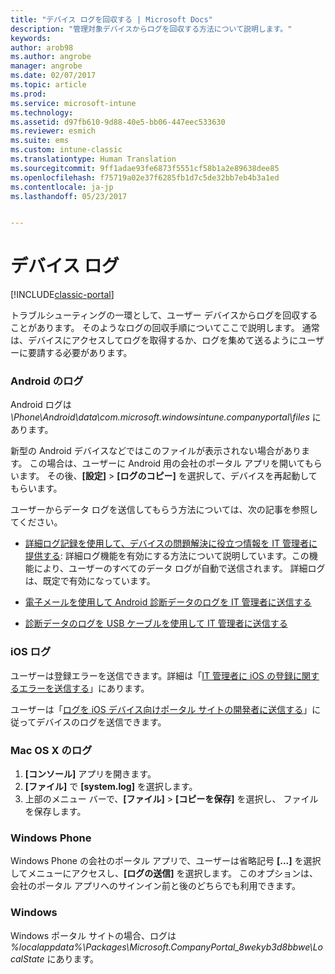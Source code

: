 ```yaml
---
title: "デバイス ログを回収する | Microsoft Docs"
description: "管理対象デバイスからログを回収する方法について説明します。"
keywords: 
author: arob98
ms.author: angrobe
manager: angrobe
ms.date: 02/07/2017
ms.topic: article
ms.prod: 
ms.service: microsoft-intune
ms.technology: 
ms.assetid: d97fb610-9d88-40e5-bb06-447eec533630
ms.reviewer: esmich
ms.suite: ems
ms.custom: intune-classic
ms.translationtype: Human Translation
ms.sourcegitcommit: 9ff1adae93fe6873f5551cf58b1a2e89638dee85
ms.openlocfilehash: f75719a02e37f6285fb1d7c5de32bb7eb4b3a1ed
ms.contentlocale: ja-jp
ms.lasthandoff: 05/23/2017


---
```


# <a name="device-logs"></a>デバイス ログ

[!INCLUDE[classic-portal](../includes/classic-portal.md)]

トラブルシューティングの一環として、ユーザー デバイスからログを回収することがあります。 そのようなログの回収手順についてここで説明します。 通常は、デバイスにアクセスしてログを取得するか、ログを集めて送るようにユーザーに要請する必要があります。

### <a name="android-logs"></a>Android のログ
Android ログは *<Android Device>\Phone\Android\data\com.microsoft.windowsintune.companyportal\files* にあります。

新型の Android デバイスなどではこのファイルが表示されない場合があります。 この場合は、ユーザーに Android 用の会社のポータル アプリを開いてもらいます。 その後、**[設定]** > **[ログのコピー]** を選択して、デバイスを再起動してもらいます。

ユーザーからデータ ログを送信してもらう方法については、次の記事を参照してください。

- [詳細ログ記録を使用して、デバイスの問題解決に役立つ情報を IT 管理者に提供する](/intune-user-help/use-verbose-logging-to-help-your-it-administrator-fix-device-issues-android): 詳細ログ機能を有効にする方法について説明しています。この機能により、ユーザーのすべてのデータ ログが自動で送信されます。 詳細ログは、既定で有効になっています。

- [電子メールを使用して Android 診断データのログを IT 管理者に送信する](/intune-user-help/send-logs-to-your-it-admin-by-email-android)

- [診断データのログを USB ケーブルを使用して IT 管理者に送信する](/intune-user-help/send-diagnostic-data-logs-to-your-it-administrator-using-a-usb-cable-android)

### <a name="ios-logs"></a>iOS ログ

ユーザーは登録エラーを送信できます。詳細は「[IT 管理者に iOS の登録に関するエラーを送信する](/intune-user-help/send-errors-to-your-it-admin-ios)」にあります。

ユーザーは「[ログを iOS デバイス向けポータル サイトの開発者に送信する](/intune-user-help/send-logs-to-your-it-admin-by-email-ios)」に従ってデバイスのログを送信できます。

### <a name="mac-os-x-logs"></a>Mac OS X のログ

1. **[コンソール]** アプリを開きます。
2. **[ファイル]** で **[system.log]** を選択します。
3. 上部のメニュー バーで、**[ファイル]**  >  **[コピーを保存]** を選択し、 ファイルを保存します。

### <a name="windows-phone"></a>Windows Phone

Windows Phone の会社のポータル アプリで、ユーザーは省略記号 **[...]** を選択してメニューにアクセスし、**[ログの送信]** を選択します。 このオプションは、会社のポータル アプリへのサインイン前と後のどちらでも利用できます。

### <a name="windows"></a>Windows

Windows ポータル サイトの場合、ログは *%localappdata%\Packages\Microsoft.CompanyPortal_8wekyb3d8bbwe\LocalState* にあります。

